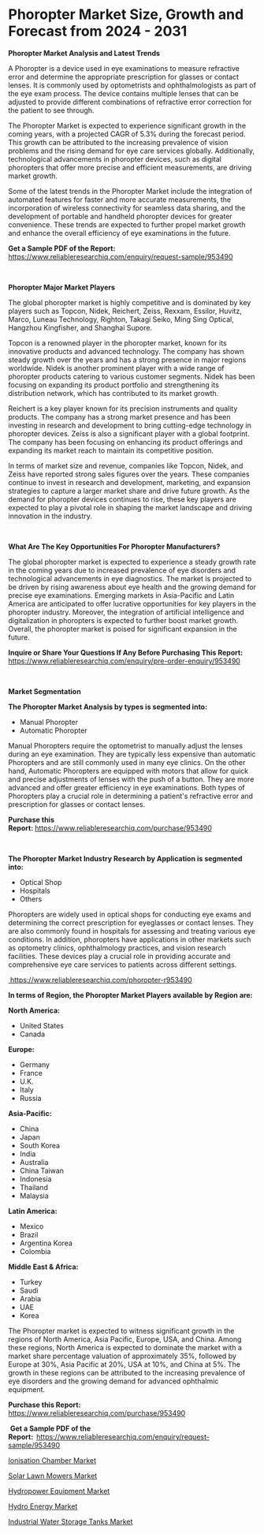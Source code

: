 <p><h1>Phoropter Market Size, Growth and Forecast from 2024 - 2031</h1></p><p><strong>Phoropter Market Analysis and Latest Trends</strong></p>
<p><p>A Phoropter is a device used in eye examinations to measure refractive error and determine the appropriate prescription for glasses or contact lenses. It is commonly used by optometrists and ophthalmologists as part of the eye exam process. The device contains multiple lenses that can be adjusted to provide different combinations of refractive error correction for the patient to see through.</p><p>The Phoropter Market is expected to experience significant growth in the coming years, with a projected CAGR of 5.3% during the forecast period. This growth can be attributed to the increasing prevalence of vision problems and the rising demand for eye care services globally. Additionally, technological advancements in phoropter devices, such as digital phoropters that offer more precise and efficient measurements, are driving market growth.</p><p>Some of the latest trends in the Phoropter Market include the integration of automated features for faster and more accurate measurements, the incorporation of wireless connectivity for seamless data sharing, and the development of portable and handheld phoropter devices for greater convenience. These trends are expected to further propel market growth and enhance the overall efficiency of eye examinations in the future.</p></p>
<p><strong>Get a Sample PDF of the Report:&nbsp;</strong> <a href="https://www.reliableresearchiq.com/enquiry/request-sample/953490">https://www.reliableresearchiq.com/enquiry/request-sample/953490</a></p>
<p>&nbsp;</p>
<p><strong>Phoropter Major Market Players</strong></p>
<p><p>The global phoropter market is highly competitive and is dominated by key players such as Topcon, Nidek, Reichert, Zeiss, Rexxam, Essilor, Huvitz, Marco, Luneau Technology, Righton, Takagi Seiko, Ming Sing Optical, Hangzhou Kingfisher, and Shanghai Supore.</p><p>Topcon is a renowned player in the phoropter market, known for its innovative products and advanced technology. The company has shown steady growth over the years and has a strong presence in major regions worldwide. Nidek is another prominent player with a wide range of phoropter products catering to various customer segments. Nidek has been focusing on expanding its product portfolio and strengthening its distribution network, which has contributed to its market growth.</p><p>Reichert is a key player known for its precision instruments and quality products. The company has a strong market presence and has been investing in research and development to bring cutting-edge technology in phoropter devices. Zeiss is also a significant player with a global footprint. The company has been focusing on enhancing its product offerings and expanding its market reach to maintain its competitive position.</p><p>In terms of market size and revenue, companies like Topcon, Nidek, and Zeiss have reported strong sales figures over the years. These companies continue to invest in research and development, marketing, and expansion strategies to capture a larger market share and drive future growth. As the demand for phoropter devices continues to rise, these key players are expected to play a pivotal role in shaping the market landscape and driving innovation in the industry.</p></p>
<p>&nbsp;</p>
<p><strong>What Are The Key Opportunities For Phoropter Manufacturers?</strong></p>
<p><p>The global phoropter market is expected to experience a steady growth rate in the coming years due to increased prevalence of eye disorders and technological advancements in eye diagnostics. The market is projected to be driven by rising awareness about eye health and the growing demand for precise eye examinations. Emerging markets in Asia-Pacific and Latin America are anticipated to offer lucrative opportunities for key players in the phoropter industry. Moreover, the integration of artificial intelligence and digitalization in phoropters is expected to further boost market growth. Overall, the phoropter market is poised for significant expansion in the future.</p></p>
<p><strong>Inquire or Share Your Questions If Any Before Purchasing This Report:</strong> <a href="https://www.reliableresearchiq.com/enquiry/pre-order-enquiry/953490">https://www.reliableresearchiq.com/enquiry/pre-order-enquiry/953490</a></p>
<p>&nbsp;</p>
<p><strong>Market Segmentation</strong></p>
<p><strong>The Phoropter Market Analysis by types is segmented into:</strong></p>
<p><ul><li>Manual Phoropter</li><li>Automatic Phoropter</li></ul></p>
<p><p>Manual Phoropters require the optometrist to manually adjust the lenses during an eye examination. They are typically less expensive than automatic Phoropters and are still commonly used in many eye clinics. On the other hand, Automatic Phoropters are equipped with motors that allow for quick and precise adjustments of lenses with the push of a button. They are more advanced and offer greater efficiency in eye examinations. Both types of Phoropters play a crucial role in determining a patient's refractive error and prescription for glasses or contact lenses.</p></p>
<p><strong>Purchase this Report:&nbsp;</strong><a href="https://www.reliableresearchiq.com/purchase/953490">https://www.reliableresearchiq.com/purchase/953490</a></p>
<p>&nbsp;</p>
<p><strong>The Phoropter Market Industry Research by Application is segmented into:</strong></p>
<p><ul><li>Optical Shop</li><li>Hospitals</li><li>Others</li></ul></p>
<p><p>Phoropters are widely used in optical shops for conducting eye exams and determining the correct prescription for eyeglasses or contact lenses. They are also commonly found in hospitals for assessing and treating various eye conditions. In addition, phoropters have applications in other markets such as optometry clinics, ophthalmology practices, and vision research facilities. These devices play a crucial role in providing accurate and comprehensive eye care services to patients across different settings.</p></p>
<p><a href="https://www.reliableresearchiq.com/phoropter-r953490">&nbsp;https://www.reliableresearchiq.com/phoropter-r953490</a></p>
<p><strong>In terms of Region, the Phoropter Market Players available by Region are:</strong></p>
<p>
    <p> <strong> North America: </strong>
        <ul>
            <li>United States</li>
            <li>Canada</li>
        </ul>
        </p> 
    <p> <strong> Europe: </strong>
        <ul>
            <li>Germany</li>
            <li>France</li>
            <li>U.K.</li>
            <li>Italy</li>
            <li>Russia</li>
        </ul>
        </p> 
    <p> <strong> Asia-Pacific: </strong>
        <ul>
            <li>China</li>
            <li>Japan</li>
            <li>South Korea</li>
            <li>India</li>
            <li>Australia</li>
            <li>China Taiwan</li>
            <li>Indonesia</li>
            <li>Thailand</li>
            <li>Malaysia</li>
        </ul>
        </p> 
    <p> <strong> Latin America: </strong>
        <ul>
            <li>Mexico</li>
            <li>Brazil</li>
            <li>Argentina Korea</li>
            <li>Colombia</li>
        </ul>
        </p> 
    <p> <strong> Middle East & Africa: </strong>
        <ul>
            <li>Turkey</li>
            <li>Saudi</li>
            <li>Arabia</li>
            <li>UAE</li>
            <li>Korea</li>
        </ul>
    </p>
    </p>
<p><p>The Phoropter market is expected to witness significant growth in the regions of North America, Asia Pacific, Europe, USA, and China. Among these regions, North America is expected to dominate the market with a market share percentage valuation of approximately 35%, followed by Europe at 30%, Asia Pacific at 20%, USA at 10%, and China at 5%. The growth in these regions can be attributed to the increasing prevalence of eye disorders and the growing demand for advanced ophthalmic equipment.</p></p>
<p><strong>Purchase this Report: </strong><a href="https://www.reliableresearchiq.com/purchase/953490">https://www.reliableresearchiq.com/purchase/953490</a></p>
<p>&nbsp;<strong>Get a Sample PDF of the Report:&nbsp;&nbsp;</strong><a href="https://www.reliableresearchiq.com/enquiry/request-sample/953490">https://www.reliableresearchiq.com/enquiry/request-sample/953490</a></p>
<p><strong></strong></p>
<p><p><a href="https://medium.com/@barbarakbess8920/global-ionisation-chamber-market-size-share-analysis-by-product-type-by-application-by-region-5bac2b8a4051">Ionisation Chamber Market</a></p><p><a href="https://github.com/qndifksd5/Market-Research-Report-List-1/blob/main/solar-lawn-mowers-market.md">Solar Lawn Mowers Market</a></p><p><a href="https://github.com/vimar16th/Market-Research-Report-List-6/blob/main/hydropower-equipment-market.md">Hydropower Equipment Market</a></p><p><a href="https://github.com/JameTravis/Market-Research-Report-List-6/blob/main/hydro-energy-market.md">Hydro Energy Market</a></p><p><a href="https://medium.com/@sharquayrhodes1927/industrial-water-storage-tanks-market-size-share-analysis-growth-trends-forecasts-2024-a8b35be66974">Industrial Water Storage Tanks Market</a></p></p>